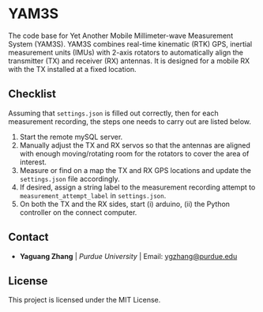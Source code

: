 # YAM3S

The code base for Yet Another Mobile Millimeter-wave Measurement System (YAM3S). YAM3S combines real-time kinematic (RTK) GPS, inertial measurement units (IMUs) with 2-axis rotators to automatically align the transmitter (TX) and receiver (RX) antennas. It is designed for a mobile RX with the TX installed at a fixed location.

## Checklist

Assuming that `settings.json` is filled out correctly, then for each measurement
recording, the steps one needs to carry out are listed below.

1. Start the remote mySQL server.
2. Manually adjust the TX and RX servos so that the antennas are aligned with
   enough moving/rotating room for the rotators to cover the area of interest.
3. Measure or find on a map the TX and RX GPS locations and update the
   `settings.json` file accordingly.
4. If desired, assign a string label to the measurement recording attempt to
   `measurement_attempt_label` in `settings.json`.
5. On both the TX and the RX sides, start (i) arduino, (ii) the Python
   controller on the connect computer.

## Contact

* **Yaguang Zhang** | *Purdue University* | Email: ygzhang@purdue.edu

## License

This project is licensed under the MIT License.
